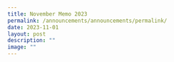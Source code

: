 ```yaml
---
title: November Memo 2023
permalink: /announcements/announcements/permalink/
date: 2023-11-01
layout: post
description: ""
image: ""
---
```

